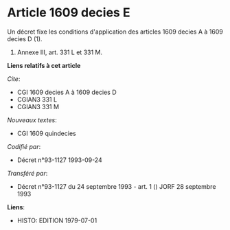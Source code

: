 # Article 1609 decies E

Un décret fixe les conditions d'application des articles 1609 decies A à 1609 decies D (1).

1) Annexe III, art. 331 L et 331 M.

**Liens relatifs à cet article**

_Cite_:

  - CGI 1609 decies A à 1609 decies D
  - CGIAN3 331 L
  - CGIAN3 331 M

_Nouveaux textes_:

  - CGI 1609 quindecies

_Codifié par_:

  - Décret n°93-1127 1993-09-24

_Transféré par_:

  - Décret n°93-1127 du 24 septembre 1993 - art. 1 () JORF 28 septembre 1993

**Liens**:

  - HISTO: EDITION 1979-07-01

